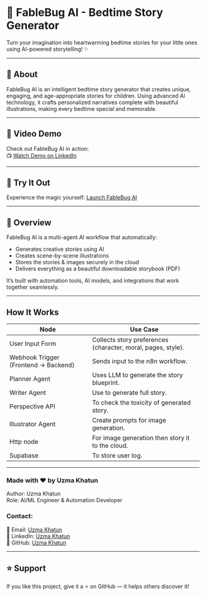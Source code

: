 # 🌙 FableBug AI - Bedtime Story Generator

Turn your imagination into heartwarming bedtime stories for your little ones using AI-powered storytelling! ✨

---

## 📖 About
FableBug AI is an intelligent bedtime story generator that creates unique, engaging, and age-appropriate stories for children. Using advanced AI technology, it crafts personalized narratives complete with beautiful illustrations, making every bedtime special and memorable.

--- 

## 🎥 Video Demo
Check out FableBug AI in action:<br>
📺 [Watch Demo on LinkedIn](https://www.linkedin.com/feed/update/urn:li:activity:7370693176103235584/)

---

## 🚀 Try It Out
Experience the magic yourself: [Launch FableBug AI](https://fable-bug-ai.netlify.app/)

----

## 🚀 Overview
FableBug AI is a multi-agent AI workflow that automatically:

- Generates creative stories using AI
- Creates scene-by-scene illustrations
- Stores the stories & images securely in the cloud
- Delivers everything as a beautiful downloadable storybook (PDF)
 
It’s built with automation tools, AI models, and integrations that work together seamlessly.

---

##  How It Works
| Node | Use Case |
|--------|---------|
|User Input Form | Collects story preferences (character, moral, pages, style). |
| Webhook Trigger (Frontend → Backend) | Sends input to the n8n workflow. |
| Planner Agent | Uses LLM to generate the story blueprint. |
| Writer Agent | Use to generate full story. |
| Perspective API | To check the toxicity of generated story. |
| Illustrator Agent | Create prompts for image generation. |
| Http node | For image generation then story it to the cloud. |
| Supabase | To store user log. |

---

### Made with ❤️ by <strong> Uzma Khatun </strong>

Author: Uzma Khatun <br>
Role: AI/ML Engineer & Automation Developer <br>
### Contact:
📧 Email: [Uzma Khatun](uzmakhatun0205@gmail.com) <br>
💼 LinkedIn: [Uzma Khatun](https://www.linkedin.com/in/uzma-khatun-88b990334/) <br>
🐙 GitHub: [Uzma Khatun](https://github.com/UzmaKhatun)

---

## ⭐ Support
If you like this project, give it a ⭐ on GitHub — it helps others discover it!
